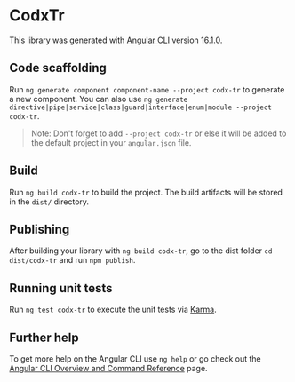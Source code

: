 # CodxTr

This library was generated with [Angular CLI](https://github.com/angular/angular-cli) version 16.1.0.

## Code scaffolding

Run `ng generate component component-name --project codx-tr` to generate a new component. You can also use `ng generate directive|pipe|service|class|guard|interface|enum|module --project codx-tr`.
> Note: Don't forget to add `--project codx-tr` or else it will be added to the default project in your `angular.json` file. 

## Build

Run `ng build codx-tr` to build the project. The build artifacts will be stored in the `dist/` directory.

## Publishing

After building your library with `ng build codx-tr`, go to the dist folder `cd dist/codx-tr` and run `npm publish`.

## Running unit tests

Run `ng test codx-tr` to execute the unit tests via [Karma](https://karma-runner.github.io).

## Further help

To get more help on the Angular CLI use `ng help` or go check out the [Angular CLI Overview and Command Reference](https://angular.io/cli) page.
